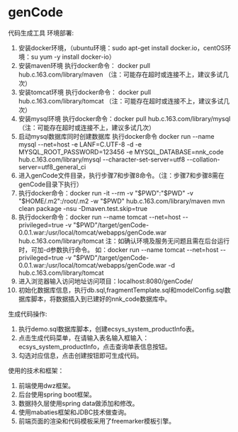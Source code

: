 # genCode
代码生成工具
环境部署:
1. 安装docker环境，（ubuntu环境：sudo apt-get install docker.io，centOS环境：su yum -y install docker-io）
2. 安装maven环境 执行docker命令： docker pull hub.c.163.com/library/maven （注：可能存在超时或连接不上，建议多试几次）
3. 安装tomcat环境 执行docker命令： docker pull hub.c.163.com/library/tomcat （注：可能存在超时或连接不上，建议多试几次）
4. 安装mysql环境 执行docker命令：docker pull hub.c.163.com/library/mysql （注：可能存在超时或连接不上，建议多试几次）
5. 启动mysql数据库同时创建数据库 执行docker命令 docker run --name mysql --net=host -e LANF=C.UTF-8 -d -e MYSQL_ROOT_PASSWORD=123456 -e MYSQL_DATABASE=nnk_code hub.c.163.com/library/mysql --character-set-server=utf8 --collation-server=utf8_general_ci
6. 进入genCode文件目录，执行步骤7和步骤8命令。（注：步骤7和步骤8需在genCode目录下执行）
7. 执行docker命令：docker run -it --rm -v "$PWD":"$PWD" -v "$HOME/.m2":/root/.m2 -w "$PWD" hub.c.163.com/library/maven mvn clean package -nsu -Dmaven.test.skip=true
8. 执行docker命令：docker run --name tomcat --net=host --privileged=true -v "$PWD"/target/genCode-0.0.1.war:/usr/local/tomcat/webapps/genCode.war hub.c.163.com/library/tomcat
	注：如确认环境及服务无问题且需在后台运行时，可加-d参数执行命令。
	如：docker run --name tomcat --net=host --privileged=true -v "$PWD"/target/genCode-0.0.1.war:/usr/local/tomcat/webapps/genCode.war -d hub.c.163.com/library/tomcat
9. 进入浏览器输入访问地址访问项目：localhost:8080/genCode/
10. 初始化数据库信息，执行db.sql,fragmentTemplate.sql和modelConfig.sql数据库脚本，将数据插入到已建好的nnk_code数据库中。

生成代码操作:
1. 执行demo.sql数据库脚本，创建ecsys_system_productInfo表。
2. 点击生成代码菜单，在请输入表名输入框输入：ecsys_system_productInfo，点击查询单表信息按钮。
3. 勾选对应信息，点击创建按钮即可生成代码。



使用的技术和框架：
1. 前端使用dwz框架。
2. 后台使用spring boot框架。
3. 数据持久层使用spring data做添加和修改。
4. 使用mabaties框架和JDBC技术做查询。
5. 前端页面的渲染和代码模板采用了freemarker模板引擎。
